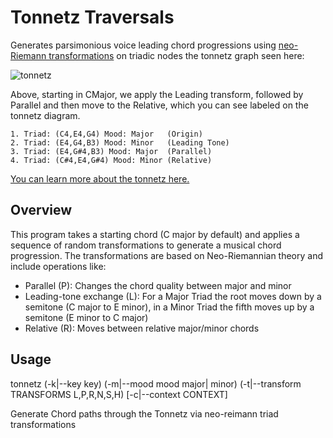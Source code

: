# Tonnetz Traversals

Generates parsimonious voice leading chord progressions using [neo-Riemann transformations](https://en.wikipedia.org/wiki/Neo-Riemannian_theory#Triadic_transformations_and_voice_leading) on triadic nodes the tonnetz graph seen here:

![tonnetz](https://github.com/user-attachments/assets/568d55f2-3c69-4f24-8077-8fb7da06bcef)

Above, starting in CMajor, we apply the Leading transform, followed by Parallel
and then move to the Relative, which you can see labeled on the tonnetz diagram.

    1. Triad: (C4,E4,G4) Mood: Major   (Origin)
    2. Triad: (E4,G4,B3) Mood: Minor   (Leading Tone)
    3. Triad: (E4,G#4,B3) Mood: Major  (Parallel)
    4. Triad: (C#4,E4,G#4) Mood: Minor (Relative)

[You can learn more about the tonnetz here.](https://en.wikipedia.org/wiki/Tonnetz)

## Overview

This program takes a starting chord (C major by default) and applies a sequence of random transformations to generate a musical chord progression. The transformations are based on Neo-Riemannian theory and include operations like:

- Parallel (P): Changes the chord quality between major and minor
- Leading-tone exchange (L): For a Major Triad the root moves down by a semitone (C major to E minor), in a Minor Triad the fifth moves up by a semitone (E minor to C major)
- Relative (R): Moves between relative major/minor chords

## Usage

tonnetz (-k|--key key)
        (-m|--mood mood major| minor)
        (-t|--transform TRANSFORMS L,P,R,N,S,H)
        [-c|--context CONTEXT]

Generate Chord paths through the Tonnetz via neo-reimann triad transformations
